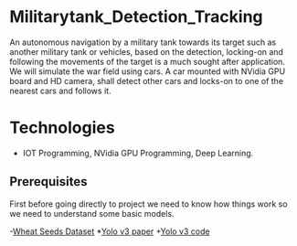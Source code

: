 # Militarytank_Detection_Tracking
An autonomous navigation by a military tank towards its target such as another military tank or vehicles, based on the detection, locking-on and following the movements of the target is a much sought after application. We will simulate the war field using cars. A car mounted with NVidia GPU board and HD camera, shall detect other cars and locks-on to one of the nearest cars and follows it.


# Technologies

- IOT Programming, NVidia GPU Programming, Deep Learning.

## Prerequisites

First before going directly to project we need to know how things work so we need to understand some basic models.

-[Wheat Seeds Dataset](https://machinelearningmastery.com/implement-backpropagation-algorithm-scratch-python/)
*[Yolo v3 paper](https://arxiv.org/abs/1506.02640)
+[Yolo v3 code ](https://github.com/heartkilla/yolo-v3)
